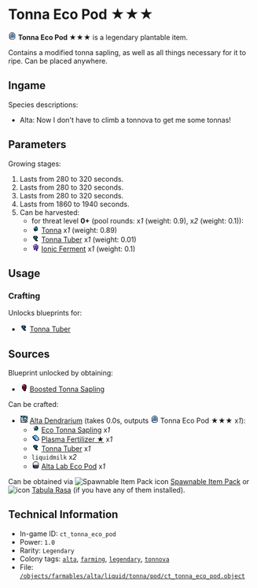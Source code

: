# Tonna Eco Pod ★★★

<img src="https://raw.githubusercontent.com/Ceterai/Enternia/main/objects/farmables/alta/liquid/tonna/pod/icon.png" alt="Tonna Eco Pod ★★★ icon" loading="lazy" width="auto" height="16px"/> **Tonna Eco Pod ★★★** is a legendary plantable item.

Contains a modified tonna sapling, as well as all things necessary for it to ripe. Can be placed anywhere.

## Ingame

Species descriptions:

- Alta: Now I don't have to climb a tonnova to get me some tonnas!

## Parameters

Growing stages:

1. Lasts from 280 to 320 seconds.
2. Lasts from 280 to 320 seconds.
3. Lasts from 280 to 320 seconds.
4. Lasts from 1860 to 1940 seconds.
5. Can be harvested:
   - for threat level **0+** (pool rounds: x*1* (weight: 0.9), x*2* (weight: 0.1)):
   - <img src="https://raw.githubusercontent.com/Ceterai/Enternia/main/items/throwables/ct_tonna.png" alt="Tonna icon" loading="lazy" width="auto" height="16px"/> [Tonna](https://ceterai.github.io/MyEnternia/Wiki/Tonna) x*1* (weight: 0.89)
   - <img src="https://raw.githubusercontent.com/Ceterai/Enternia/main/objects/farmables/alta/liquid/tonna/icon.png" alt="Tonna Tuber icon" loading="lazy" width="auto" height="16px"/> [Tonna Tuber](https://ceterai.github.io/MyEnternia/Wiki/TonnaTuber) x*1* (weight: 0.01)
   - <img src="https://raw.githubusercontent.com/Ceterai/Enternia/main/items/generic/produce/ct_ionic_sap.png" alt="Ionic Ferment icon" loading="lazy" width="auto" height="16px"/> [Ionic Ferment](https://ceterai.github.io/MyEnternia/Wiki/IonicFerment) x*1* (weight: 0.1)

## Usage

### Crafting

Unlocks blueprints for:

- <img src="https://raw.githubusercontent.com/Ceterai/Enternia/main/objects/farmables/alta/liquid/tonna/icon.png" alt="Tonna Tuber icon" loading="lazy" width="auto" height="16px"/> [Tonna Tuber](https://ceterai.github.io/MyEnternia/Wiki/TonnaTuber)

## Sources

Blueprint unlocked by obtaining:

- <img src="https://raw.githubusercontent.com/Ceterai/Enternia/main/objects/farmables/alta/liquid/tonna/boosted/icon.png" alt="Boosted Tonna Sapling icon" loading="lazy" width="auto" height="16px"/> [Boosted Tonna Sapling](https://ceterai.github.io/MyEnternia/Wiki/BoostedTonnaSapling)

Can be crafted:

- ![ ](https://raw.githubusercontent.com/Ceterai/Enternia/main/objects/alta/crafting/dendrarium/icon.png) [Alta Dendrarium](https://ceterai.github.io/MyEnternia/Wiki/AltaDendrarium) (takes 0.0s, outputs <img src="https://raw.githubusercontent.com/Ceterai/Enternia/main/objects/farmables/alta/liquid/tonna/pod/icon.png" alt="Tonna Eco Pod ★★★ icon" loading="lazy" width="auto" height="16px"/> Tonna Eco Pod ★★★ x*1*):
  - <img src="https://raw.githubusercontent.com/Ceterai/Enternia/main/objects/farmables/alta/liquid/tonna/eco/icon.png" alt="Eco Tonna Sapling icon" loading="lazy" width="auto" height="16px"/> [Eco Tonna Sapling](https://ceterai.github.io/MyEnternia/Wiki/EcoTonnaSapling) x*1*
  - <img src="https://raw.githubusercontent.com/Ceterai/Enternia/main/items/active/alta/tools/fertilize/ct_plasma_fertilizer.png" alt="Plasma Fertilizer ★ icon" loading="lazy" width="auto" height="16px"/> [Plasma Fertilizer ★](https://ceterai.github.io/MyEnternia/Wiki/PlasmaFertilizer) x*1*
  - <img src="https://raw.githubusercontent.com/Ceterai/Enternia/main/objects/farmables/alta/liquid/tonna/icon.png" alt="Tonna Tuber icon" loading="lazy" width="auto" height="16px"/> [Tonna Tuber](https://ceterai.github.io/MyEnternia/Wiki/TonnaTuber) x*1*
  - `liquidmilk` x*2*
  - <img src="https://raw.githubusercontent.com/Ceterai/Enternia/main/objects/alta/special/tools/pods/lab/icon.png" alt="Alta Lab Eco Pod icon" loading="lazy" width="auto" height="16px"/> [Alta Lab Eco Pod](https://ceterai.github.io/MyEnternia/Wiki/AltaLabEcoPod) x*1*

Can be obtained via <img src="https://raw.githubusercontent.com/Silverfeelin/Starbound-SpawnableItemPack/master/interface/sip/iconSmall.png" alt="Spawnable Item Pack icon" width="18" height="14"/> [Spawnable Item Pack](https://steamcommunity.com/sharedfiles/filedetails/?id=733665104) or <img src="https://steamuserimages-a.akamaihd.net/ugc/263843960696222713/3EC9A7C005541F7D577EBCB8C5736B4EFC9973D6/" alt="icon" width="8" height="12"/> [Tabula Rasa](https://community.playstarbound.com/resources/the-tabula-rasa.3222/) (if you have any of them installed).

## Technical Information

- In-game ID: `ct_tonna_eco_pod`
- Power: `1.0`
- Rarity: `Legendary`
- Colony tags: [`alta`](https://ceterai.github.io/MyEnternia/Wiki/Tags/Alta), [`farming`](https://ceterai.github.io/MyEnternia/Wiki/Tags/Farming), [`legendary`](https://ceterai.github.io/MyEnternia/Wiki/Tags/Legendary), [`tonnova`](https://ceterai.github.io/MyEnternia/Wiki/Tags/Tonnova)
- File: [`/objects/farmables/alta/liquid/tonna/pod/ct_tonna_eco_pod.object`](https://github.com/Ceterai/Enternia/blob/main/objects/farmables/alta/liquid/tonna/pod/ct_tonna_eco_pod.object)
